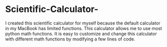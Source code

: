 # Scientific-Calculator-
I created this scientific calculator for myself because the default calculator in my MacBook has limited functions. This calculator allows me to use most python math functions. It is easy to customize and change this calculator with different math functions by modifying a few lines of code.  
